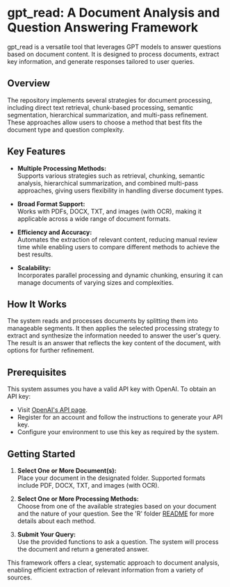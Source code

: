 # gpt_read: A Document Analysis and Question Answering Framework

gpt_read is a versatile tool that leverages GPT models to answer questions based on document content. It is designed to process documents, extract key information, and generate responses tailored to user queries.

## Overview

The repository implements several strategies for document processing, including direct text retrieval, chunk-based processing, semantic segmentation, hierarchical summarization, and multi-pass refinement. These approaches allow users to choose a method that best fits the document type and question complexity.

## Key Features

- **Multiple Processing Methods:**  
  Supports various strategies such as retrieval, chunking, semantic analysis, hierarchical summarization, and combined multi-pass approaches, giving users flexibility in handling diverse document types.

- **Broad Format Support:**  
  Works with PDFs, DOCX, TXT, and images (with OCR), making it applicable across a wide range of document formats.

- **Efficiency and Accuracy:**  
  Automates the extraction of relevant content, reducing manual review time while enabling users to compare different methods to achieve the best results.

- **Scalability:**  
  Incorporates parallel processing and dynamic chunking, ensuring it can manage documents of varying sizes and complexities.

## How It Works

The system reads and processes documents by splitting them into manageable segments. It then applies the selected processing strategy to extract and synthesize the information needed to answer the user's query. The result is an answer that reflects the key content of the document, with options for further refinement.

## Prerequisites

This system assumes you have a valid API key with OpenAI. To obtain an API key:
- Visit [OpenAI's API page](https://openai.com/api/).
- Register for an account and follow the instructions to generate your API key.
- Configure your environment to use this key as required by the system.

## Getting Started

1. **Select One or More Document(s):**  
   Place your document in the designated folder. Supported formats include PDF, DOCX, TXT, and images (with OCR).

2. **Select One or More Processing Methods:**  
   Choose from one of the available strategies based on your document and the nature of your question. See the 'R' folder [README](https://github.com/elkronos/gpt_read/blob/main/R/README.md) for more details about each method.

3. **Submit Your Query:**  
   Use the provided functions to ask a question. The system will process the document and return a generated answer.

This framework offers a clear, systematic approach to document analysis, enabling efficient extraction of relevant information from a variety of sources.
